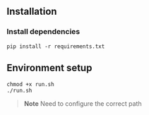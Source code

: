 ## Installation

### Install dependencies

```
pip install -r requirements.txt
```
## Environment setup

```
chmod +x run.sh
./run.sh
```
> **Note**
> Need to configure the correct path

